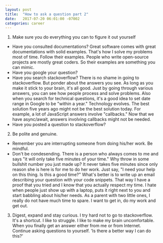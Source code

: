 ```yaml
---
layout: post
title:  "How to ask a question part 2"
date:   2017-07-20 06:01:00 -07002
categories: career
---
```


1. Make sure you do everything you can to figure it out yourself
  * Have you consulted documentations? Great software comes with great documentations with solid examples. That's how I solve my problems most of time. Follow their examples. People who write open-source projects are mostly great coders. So their examples are something you can mimic.
  * Have you google your question?
  * Have you search stackoverflow? There is no shame in going to stackoverflow. But ponder about the answers you see. As long as you make it stick to your brain, it's all good. Just by going through various answers, you can see how people process and solve problems. Also when you search for technical questions, it's a good idea to set date range in Google to be "within a year." Technology evolves. The best solution five years ago might not be the best solution today. For example, a lot of JavaScript answers involve "callbacks." Now that we have async/await, answers involving callbacks might not be needed.
  * Have you posted a question to stackoverflow?
  
2. Be polite and genuine.
  * Remember you are interrupting someone from doing his/her work. Be mindful.
  * Don't be condesending. There is a person who always comes to me and says "it will only take five minutes of your time." Why throw in some bullshit number you just made up? It never takes five minutes since only reason she is here is for me to do her work. Just say, "I need your help on this thing. Is this a good time?" What's better is to write up an email describing your question with your code snippets. That way I have a proof that you tried and I know that you actually respect my time. I hate when people just show up with a laptop, puts it right next to you and start babbling about his/her needs. As a parent with two little ones, I really do not have much time to spare. I want to get in, do my work and get out.

3. Digest, expand and stay curious. I try hard not to go to stackoverflow. It's a shortcut. I like to struggle. I like to make my brain uncomfortable. When you finally get an answer either from me or from Internet. Continue asking questions to yourself. 'Is there a better way I can do this?' 
